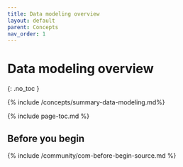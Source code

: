 ```yaml
---
title: Data modeling overview
layout: default
parent: Concepts
nav_order: 1
---
```


# Data modeling overview
{: .no_toc }

{% include /concepts/summary-data-modeling.md%}

{% include page-toc.md %}

## Before you begin

{% include /community/com-before-begin-source.md %}

<!--

See Jira https://molecula.atlassian.net/browse/DOCS-131

## Data transformation

General description

Provide 1:1 list of source to target data types

## FeatureBase data types and constraints

There's one in the /data-types/data-types-home page in the other repo

Link to the data types homepage so users can learn about the data types

## Use cases/FAQ

This section is about providing use cases and methods to handle them.
Based on the following pages:
*
-->
